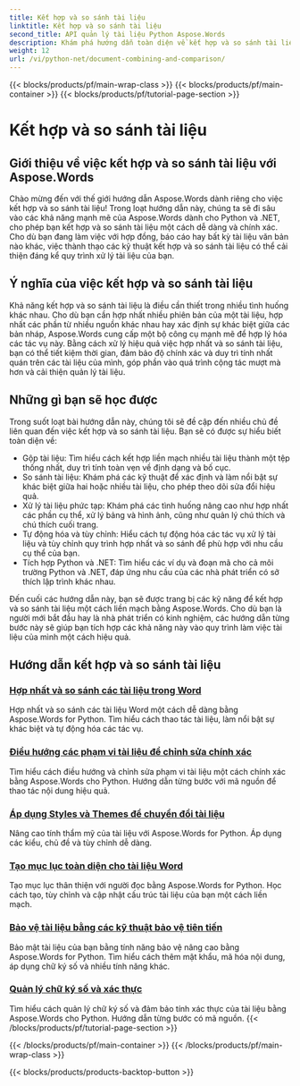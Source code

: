 ```yaml
---
title: Kết hợp và so sánh tài liệu
linktitle: Kết hợp và so sánh tài liệu
second_title: API quản lý tài liệu Python Aspose.Words
description: Khám phá hướng dẫn toàn diện về kết hợp và so sánh tài liệu bằng Aspose.Words cho Python và .NET. Tìm hiểu cách kết hợp và so sánh tài liệu một cách liền mạch, nâng cao quy trình xử lý tài liệu của bạn.
weight: 12
url: /vi/python-net/document-combining-and-comparison/
---
```


{{< blocks/products/pf/main-wrap-class >}}
{{< blocks/products/pf/main-container >}}
{{< blocks/products/pf/tutorial-page-section >}}

# Kết hợp và so sánh tài liệu

## Giới thiệu về việc kết hợp và so sánh tài liệu với Aspose.Words

Chào mừng đến với thế giới hướng dẫn Aspose.Words dành riêng cho việc kết hợp và so sánh tài liệu! Trong loạt hướng dẫn này, chúng ta sẽ đi sâu vào các khả năng mạnh mẽ của Aspose.Words dành cho Python và .NET, cho phép bạn kết hợp và so sánh tài liệu một cách dễ dàng và chính xác. Cho dù bạn đang làm việc với hợp đồng, báo cáo hay bất kỳ tài liệu văn bản nào khác, việc thành thạo các kỹ thuật kết hợp và so sánh tài liệu có thể cải thiện đáng kể quy trình xử lý tài liệu của bạn.

## Ý nghĩa của việc kết hợp và so sánh tài liệu

Khả năng kết hợp và so sánh tài liệu là điều cần thiết trong nhiều tình huống khác nhau. Cho dù bạn cần hợp nhất nhiều phiên bản của một tài liệu, hợp nhất các phần từ nhiều nguồn khác nhau hay xác định sự khác biệt giữa các bản nháp, Aspose.Words cung cấp một bộ công cụ mạnh mẽ để hợp lý hóa các tác vụ này. Bằng cách xử lý hiệu quả việc hợp nhất và so sánh tài liệu, bạn có thể tiết kiệm thời gian, đảm bảo độ chính xác và duy trì tính nhất quán trên các tài liệu của mình, góp phần vào quá trình cộng tác mượt mà hơn và cải thiện quản lý tài liệu.

## Những gì bạn sẽ học được

Trong suốt loạt bài hướng dẫn này, chúng tôi sẽ đề cập đến nhiều chủ đề liên quan đến việc kết hợp và so sánh tài liệu. Bạn sẽ có được sự hiểu biết toàn diện về:

- Gộp tài liệu: Tìm hiểu cách kết hợp liền mạch nhiều tài liệu thành một tệp thống nhất, duy trì tính toàn vẹn về định dạng và bố cục.
- So sánh tài liệu: Khám phá các kỹ thuật để xác định và làm nổi bật sự khác biệt giữa hai hoặc nhiều tài liệu, cho phép theo dõi sửa đổi hiệu quả.
- Xử lý tài liệu phức tạp: Khám phá các tình huống nâng cao như hợp nhất các phần cụ thể, xử lý bảng và hình ảnh, cũng như quản lý chú thích và chú thích cuối trang.
- Tự động hóa và tùy chỉnh: Hiểu cách tự động hóa các tác vụ xử lý tài liệu và tùy chỉnh quy trình hợp nhất và so sánh để phù hợp với nhu cầu cụ thể của bạn.
- Tích hợp Python và .NET: Tìm hiểu các ví dụ và đoạn mã cho cả môi trường Python và .NET, đáp ứng nhu cầu của các nhà phát triển có sở thích lập trình khác nhau.

Đến cuối các hướng dẫn này, bạn sẽ được trang bị các kỹ năng để kết hợp và so sánh tài liệu một cách liền mạch bằng Aspose.Words. Cho dù bạn là người mới bắt đầu hay là nhà phát triển có kinh nghiệm, các hướng dẫn từng bước này sẽ giúp bạn tích hợp các khả năng này vào quy trình làm việc tài liệu của mình một cách hiệu quả.

## Hướng dẫn kết hợp và so sánh tài liệu
### [Hợp nhất và so sánh các tài liệu trong Word](./merge-compare-documents/)
Hợp nhất và so sánh các tài liệu Word một cách dễ dàng bằng Aspose.Words for Python. Tìm hiểu cách thao tác tài liệu, làm nổi bật sự khác biệt và tự động hóa các tác vụ.
### [Điều hướng các phạm vi tài liệu để chỉnh sửa chính xác](./document-ranges/)
Tìm hiểu cách điều hướng và chỉnh sửa phạm vi tài liệu một cách chính xác bằng Aspose.Words cho Python. Hướng dẫn từng bước với mã nguồn để thao tác nội dung hiệu quả.
### [Áp dụng Styles và Themes để chuyển đổi tài liệu](./apply-styles-themes-documents/)
Nâng cao tính thẩm mỹ của tài liệu với Aspose.Words for Python. Áp dụng các kiểu, chủ đề và tùy chỉnh dễ dàng.
### [Tạo mục lục toàn diện cho tài liệu Word](./generate-table-contents/)
Tạo mục lục thân thiện với người đọc bằng Aspose.Words for Python. Học cách tạo, tùy chỉnh và cập nhật cấu trúc tài liệu của bạn một cách liền mạch.
### [Bảo vệ tài liệu bằng các kỹ thuật bảo vệ tiên tiến](./secure-documents-protection/)
Bảo mật tài liệu của bạn bằng tính năng bảo vệ nâng cao bằng Aspose.Words for Python. Tìm hiểu cách thêm mật khẩu, mã hóa nội dung, áp dụng chữ ký số và nhiều tính năng khác.
### [Quản lý chữ ký số và xác thực](./manage-digital-signatures/)
Tìm hiểu cách quản lý chữ ký số và đảm bảo tính xác thực của tài liệu bằng Aspose.Words cho Python. Hướng dẫn từng bước có mã nguồn.
{{< /blocks/products/pf/tutorial-page-section >}}

{{< /blocks/products/pf/main-container >}}
{{< /blocks/products/pf/main-wrap-class >}}

{{< blocks/products/products-backtop-button >}}
